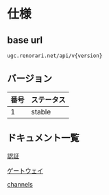 # 仕様

## base url

`ugc.renorari.net/api/v{version}`

## バージョン

| 番号 | ステータス |
| ---- | ---- |
| 1 | stable |

## ドキュメント一覧

[認証](security)

[ゲートウェイ](gateway)

[channels](channels)

